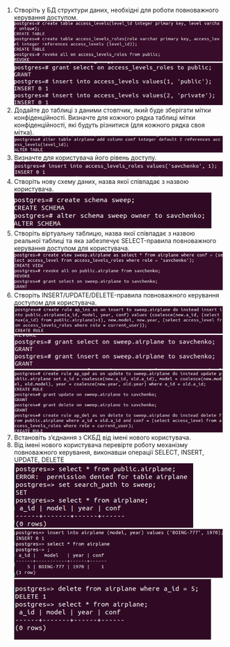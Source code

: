 1. Створіть у БД структури даних, необхідні для роботи повноважного керування доступом.</br>
![Alt text](img/image-26.png)</br>
![Alt text](img/image-27.png)
2. Додайте до таблиці з даними стовпчик, який буде зберігати мітки конфіденційності. Визначте для кожного рядка таблиці мітки конфіденційності, які будуть різнитися (для кожного рядка своя мітка).</br>
![Alt text](img/image-28.png)
3. Визначте для користувача його рівень доступу.</br>
![Alt text](img/image-29.png)
4. Створіть нову схему даних, назва якої співпадає з назвою користувача.</br>
![Alt text](img/image-30.png)
5. Створіть віртуальну таблицю, назва якої співпадає з назвою реальної таблиці та яка забезпечує SELECT-правила повноважного керування доступом для користувача.</br>
![Alt text](img/image-31.png)
6. Створіть INSERT/UPDATE/DELETE-правила повноважного керування доступом для користувача.</br>
![Alt text](img/image-32.png)</br>
![Alt text](img/image-34.png)</br>
![Alt text](img/image-33.png)
7. Встановіть з’єднання з СКБД від імені нового користувача.
8. Від імені нового користувача перевірте роботу механізму повноважного керування, виконавши операції SELECT, INSERT, UPDATE, DELETE</br>
![Alt text](img/image-35.png)</br>
![Alt text](img/image-36.png)</br>
![Alt text](img/image-37.png)